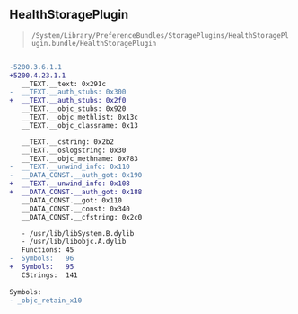 ## HealthStoragePlugin

> `/System/Library/PreferenceBundles/StoragePlugins/HealthStoragePlugin.bundle/HealthStoragePlugin`

```diff

-5200.3.6.1.1
+5200.4.23.1.1
   __TEXT.__text: 0x291c
-  __TEXT.__auth_stubs: 0x300
+  __TEXT.__auth_stubs: 0x2f0
   __TEXT.__objc_stubs: 0x920
   __TEXT.__objc_methlist: 0x13c
   __TEXT.__objc_classname: 0x13

   __TEXT.__cstring: 0x2b2
   __TEXT.__oslogstring: 0x30
   __TEXT.__objc_methname: 0x783
-  __TEXT.__unwind_info: 0x110
-  __DATA_CONST.__auth_got: 0x190
+  __TEXT.__unwind_info: 0x108
+  __DATA_CONST.__auth_got: 0x188
   __DATA_CONST.__got: 0x110
   __DATA_CONST.__const: 0x340
   __DATA_CONST.__cfstring: 0x2c0

   - /usr/lib/libSystem.B.dylib
   - /usr/lib/libobjc.A.dylib
   Functions: 45
-  Symbols:   96
+  Symbols:   95
   CStrings:  141
 
Symbols:
- _objc_retain_x10

```
